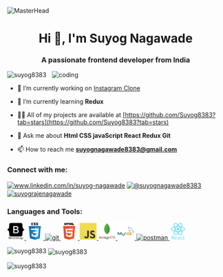 ![MasterHead](https://img.freepik.com/premium-vector/frontend-development-web-banner-concept-website-interface-improvement-illustration_277904-4428.jpg?w=1380)
<h1 align="center">Hi 👋, I'm Suyog Nagawade</h1>
<h3 align="center">A passionate frontend developer from India</h3>

<img align="right" alt="coding" width="400" src="https://cdn.dribbble.com/users/1162077/screenshots/3848914/programmer.gif">

<p align="left"> <img src="https://komarev.com/ghpvc/?username=suyog8383&label=Profile%20views&color=0e75b6&style=flat" alt="suyog8383" /> </p>

- 🔭 I’m currently working on [Instagram Clone](https://github.com/Suyog8383/Instagram-App)

- 🌱 I’m currently learning **Redux**

- 👨‍💻 All of my projects are available at [https://github.com/Suyog8383?tab=stars](https://github.com/Suyog8383?tab=stars)

- 💬 Ask me about **Html CSS javaScript React Redux Git**

- 📫 How to reach me **suyognagawade8383@gmail.com**

<h3 align="left">Connect with me:</h3>
<p align="left">
<a href="https://linkedin.com/in/www.linkedin.com/in/suyog-nagawade" target="blank"><img align="center" src="https://raw.githubusercontent.com/rahuldkjain/github-profile-readme-generator/master/src/images/icons/Social/linked-in-alt.svg" alt="www.linkedin.com/in/suyog-nagawade" height="30" width="40" /></a>
<a href="https://medium.com/@suyognagawade8383" target="blank"><img align="center" src="https://raw.githubusercontent.com/rahuldkjain/github-profile-readme-generator/master/src/images/icons/Social/medium.svg" alt="@suyognagawade8383" height="30" width="40" /></a>
<a href="https://www.leetcode.com/suyograjenagawade" target="blank"><img align="center" src="https://raw.githubusercontent.com/rahuldkjain/github-profile-readme-generator/master/src/images/icons/Social/leet-code.svg" alt="suyograjenagawade" height="30" width="40" /></a>
</p>

<h3 align="left">Languages and Tools:</h3>
<p align="left"> <a href="https://getbootstrap.com" target="_blank" rel="noreferrer"> <img src="https://raw.githubusercontent.com/devicons/devicon/master/icons/bootstrap/bootstrap-plain-wordmark.svg" alt="bootstrap" width="40" height="40"/> </a> <a href="https://www.w3schools.com/css/" target="_blank" rel="noreferrer"> <img src="https://raw.githubusercontent.com/devicons/devicon/master/icons/css3/css3-original-wordmark.svg" alt="css3" width="40" height="40"/> </a> <a href="https://git-scm.com/" target="_blank" rel="noreferrer"> <img src="https://www.vectorlogo.zone/logos/git-scm/git-scm-icon.svg" alt="git" width="40" height="40"/> </a> <a href="https://www.w3.org/html/" target="_blank" rel="noreferrer"> <img src="https://raw.githubusercontent.com/devicons/devicon/master/icons/html5/html5-original-wordmark.svg" alt="html5" width="40" height="40"/> </a> <a href="https://developer.mozilla.org/en-US/docs/Web/JavaScript" target="_blank" rel="noreferrer"> <img src="https://raw.githubusercontent.com/devicons/devicon/master/icons/javascript/javascript-original.svg" alt="javascript" width="40" height="40"/> </a> <a href="https://www.mongodb.com/" target="_blank" rel="noreferrer"> <img src="https://raw.githubusercontent.com/devicons/devicon/master/icons/mongodb/mongodb-original-wordmark.svg" alt="mongodb" width="40" height="40"/> </a> <a href="https://www.mysql.com/" target="_blank" rel="noreferrer"> <img src="https://raw.githubusercontent.com/devicons/devicon/master/icons/mysql/mysql-original-wordmark.svg" alt="mysql" width="40" height="40"/> </a> <a href="https://postman.com" target="_blank" rel="noreferrer"> <img src="https://www.vectorlogo.zone/logos/getpostman/getpostman-icon.svg" alt="postman" width="40" height="40"/> </a> <a href="https://reactjs.org/" target="_blank" rel="noreferrer"> <img src="https://raw.githubusercontent.com/devicons/devicon/master/icons/react/react-original-wordmark.svg" alt="react" width="40" height="40"/> </a> </p>


<p><img align="left" src="https://github-readme-stats.vercel.app/api/top-langs?username=suyog8383&show_icons=true&locale=en&layout=compact" alt="suyog8383" /></p>

<p>&nbsp;<img align="center" src="https://github-readme-stats.vercel.app/api?username=suyog8383&show_icons=true&locale=en" alt="suyog8383" /></p>

<p><img align="center" src="https://github-readme-streak-stats.herokuapp.com/?user=suyog8383&"  alt="suyog8383" /></p>
